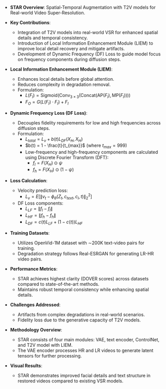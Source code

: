 - **STAR Overview**: Spatial-Temporal Augmentation with T2V models for Real-world Video Super-Resolution.
  
- **Key Contributions**:
  - Integration of T2V models into real-world VSR for enhanced spatial details and temporal consistency.
  - Introduction of Local Information Enhancement Module (LIEM) to improve local detail recovery and mitigate artifacts.
  - Development of Dynamic Frequency (DF) Loss to guide model focus on frequency components during diffusion steps.

- **Local Information Enhancement Module (LIEM)**:
  - Enhances local details before global attention.
  - Reduces complexity in degradation removal.
  - Formulation:
    - $L(F_I) = \text{Sigmoid}(\text{Conv}_{3\times3}(\text{Concat}(\text{AP}(F_I), \text{MP}(F_I))))$
    - $F_O = G(L(F_I) \cdot F_I) + F_I$

- **Dynamic Frequency Loss (DF Loss)**:
  - Decouples fidelity requirements for low and high frequencies across diffusion steps.
  - Formulation:
    - $L_{total} = L_v + b(t)L_{DF}(X_H, X_H)$
    - $b(t) = 1 - \frac{t}{t_{max}}$ (where $t_{max} = 999$)
    - Low-frequency and high-frequency components are calculated using Discrete Fourier Transform (DFT):
      - $f_l = F(X_H) \odot \psi$
      - $f_h = F(X_H) \odot (1 - \psi)$

- **Loss Calculation**:
  - Velocity prediction loss:
    - $L_v = E[\|v_t - \phi_\theta(Z_t, c_{text}, c_l, t)\|^2_2]$
  - DF Loss components:
    - $L_{LF} = \|f_l - f_l\|$
    - $L_{HF} = \|f_h - f_h\|$
    - $L_{DF} = c(t)L_{LF} + (1 - c(t))L_{HF}$

- **Training Datasets**:
  - Utilizes OpenVid-1M dataset with ∼200K text-video pairs for training.
  - Degradation strategy follows Real-ESRGAN for generating LR-HR video pairs.

- **Performance Metrics**:
  - STAR achieves highest clarity (DOVER scores) across datasets compared to state-of-the-art methods.
  - Maintains robust temporal consistency while enhancing spatial details.

- **Challenges Addressed**:
  - Artifacts from complex degradations in real-world scenarios.
  - Fidelity loss due to the generative capacity of T2V models.

- **Methodology Overview**:
  - STAR consists of four main modules: VAE, text encoder, ControlNet, and T2V model with LIEM.
  - The VAE encoder processes HR and LR videos to generate latent tensors for further processing.

- **Visual Results**:
  - STAR demonstrates improved facial details and text structure in restored videos compared to existing VSR models.